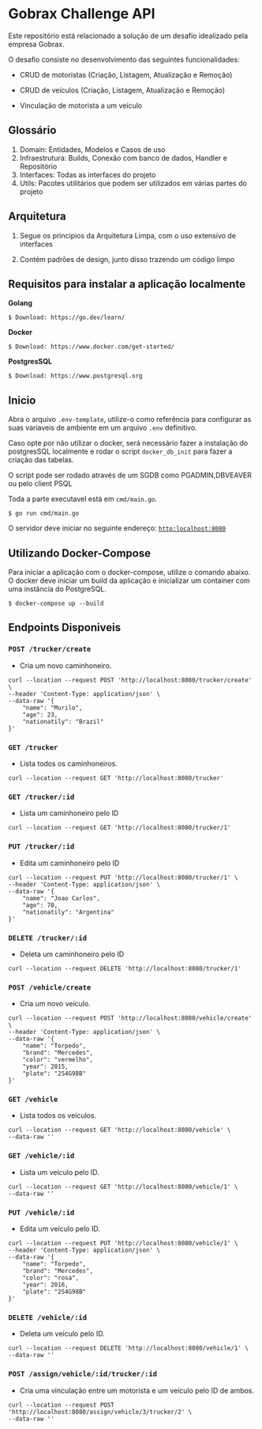 # Gobrax Challenge API

Este repositório está relacionado a solução de um desafio idealizado pela empresa Gobrax.

O desafio consiste no desenvolvimento das seguintes funcionalidades:

- CRUD de motoristas (Criação, Listagem, Atualização e Remoção)

- CRUD de veículos (Criação, Listagem, Atualização e Remoção)

- Vinculação de motorista a um veículo



## Glossário

1. Domain: Entidades, Modelos e Casos de uso
2. Infraestrutura: Builds, Conexão com banco de dados, Handler e Repositório
3. Interfaces: Todas as interfaces do projeto
4. Utils: Pacotes utilitários que podem ser utilizados em várias partes do projeto

## Arquitetura

1. Segue os principios da Arquitetura Limpa, com o uso extensivo de interfaces

2. Contém padrões de design, junto disso trazendo um código limpo

## Requisitos para instalar a aplicação localmente

**Golang**
```
$ Download: https://go.dev/learn/
```

**Docker**
```
$ Download: https://www.docker.com/get-started/
```

**PostgresSQL**
```
$ Download: https://www.postgresql.org
```


## Inicio

Abra o arquivo `.env-template`, utilize-o como referência para configurar as suas variaveis de ambiente em um arquivo `.env` definitivo.

Caso opte por não utilizar o docker, será necessário fazer a instalação do postgresSQL localmente e rodar o script `docker_db_init` para fazer a criação das tabelas.

O script pode ser rodado através de um SGDB como PGADMIN,DBVEAVER ou pelo client PSQL

Toda a parte executavel está em  `cmd/main.go`.

```
$ go run cmd/main.go
```

O servidor deve iniciar no seguinte endereço: [`http:localhost:8080`](http:localhost:8080)

## Utilizando Docker-Compose

Para iniciar a aplicação com o docker-compose, utilize o comando abaixo. O docker deve iniciar um build da aplicação e inicializar um container com uma instância do PostgreSQL.

```
$ docker-compose up --build
```

## Endpoints Disponiveis

### `POST /trucker/create`

- Cria um novo caminhoneiro.

```
curl --location --request POST 'http://localhost:8080/trucker/create' \
--header 'Content-Type: application/json' \
--data-raw '{
    "name": "Murilo",
    "age": 23,
    "nationatily": "Brazil"
}'
```

### `GET /trucker`

- Lista todos os caminhoneiros.

```
curl --location --request GET 'http://localhost:8080/trucker'
```


### `GET /trucker/:id`

- Lista um caminhoneiro pelo ID


```
curl --location --request GET 'http://localhost:8080/trucker/1'
```

### `PUT /trucker/:id`

- Edita um caminhoneiro pelo ID


```
curl --location --request PUT 'http://localhost:8080/trucker/1' \
--header 'Content-Type: application/json' \
--data-raw '{
    "name": "Joao Carlos",
    "age": 70,
    "nationatily": "Argentina"
}'
```

### `DELETE /trucker/:id`

- Deleta um caminhoneiro pelo ID


```
curl --location --request DELETE 'http://localhost:8080/trucker/1'
```

### `POST /vehicle/create`

- Cria um novo veículo.

```
curl --location --request POST 'http://localhost:8080/vehicle/create' \
--header 'Content-Type: application/json' \
--data-raw '{
    "name": "Torpedo",
    "brand": "Mercedes",
    "color": "vermelho",
    "year": 2015,
    "plate": "2S4G98B"
}'
```

### `GET /vehicle`

- Lista todos os veículos.

```
curl --location --request GET 'http://localhost:8080/vehicle' \
--data-raw ''
```

### `GET /vehicle/:id`

- Lista um veículo pelo ID.

```
curl --location --request GET 'http://localhost:8080/vehicle/1' \
--data-raw ''
```

### `PUT /vehicle/:id`

- Edita um veículo pelo ID.

```
curl --location --request PUT 'http://localhost:8080/vehicle/1' \
--header 'Content-Type: application/json' \
--data-raw '{
    "name": "Torpedo",
    "brand": "Mercedes",
    "color": "rosa",
    "year": 2016,
    "plate": "2S4G98B"
}'
```

### `DELETE /vehicle/:id`

- Deleta um veículo pelo ID.

```
curl --location --request DELETE 'http://localhost:8080/vehicle/1' \
--data-raw ''
```

### `POST /assign/vehicle/:id/trucker/:id`

- Cria uma vinculação entre um motorista e um veículo pelo ID de ambos.

```
curl --location --request POST 'http://localhost:8080/assign/vehicle/3/trucker/2' \
--data-raw ''
```

